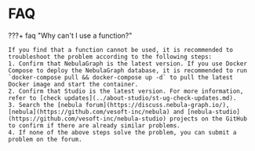# FAQ

???+ faq "Why can't I use a function?"

    If you find that a function cannot be used, it is recommended to troubleshoot the problem according to the following steps:
    1. Confirm that NebulaGraph is the latest version. If you use Docker Compose to deploy the NebulaGraph database, it is recommended to run `docker-compose pull && docker-compose up -d` to pull the latest Docker image and start the container.
    2. Confirm that Studio is the latest version. For more information, refer to [check updates](../about-studio/st-ug-check-updates.md).
    3. Search the [nebula forum](https://discuss.nebula-graph.io/), [nebula](https://github.com/vesoft-inc/nebula) and [nebula-studio](https://github.com/vesoft-inc/nebula-studio) projects on the GitHub to confirm if there are already similar problems.
    4. If none of the above steps solve the problem, you can submit a problem on the forum.
